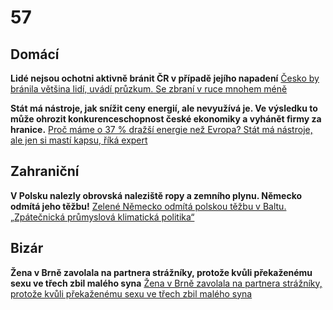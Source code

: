 # 57

## Domácí

**Lidé nejsou ochotni aktivně bránit ČR v případě jejího napadení** [Česko by bránila většina lidí, uvádí průzkum. Se zbraní v ruce mnohem méně](https://www.idnes.cz/zpravy/domaci/postoje-cechu-k-armade-obrane-vlasti-a-financovani-obrany.A250722_102000_domaci_vank)

**Stát má nástroje, jak snížit ceny energií, ale nevyužívá je. Ve výsledku to může ohrozit konkurenceschopnost české ekonomiky a vyhánět firmy za hranice.** [Proč máme o 37 % dražší energie než Evropa? Stát má nástroje, ale jen si mastí kapsu, říká expert](https://www.focuson.cz/proc-mame-o-37-drazsi-energie-nez-evropa-stat-ma-nastroje-ale-jen-si-masti-kapsu-rika-expert/)

## Zahraniční

**V Polsku nalezly obrovská naleziště ropy a zemního plynu. Německo odmítá jeho těžbu!** [Zelené Německo odmítá polskou těžbu v Baltu. „Zpátečnická průmyslová klimatická politika“](https://www.echo24.cz/a/Ha9Mu/zpravy-ekonomika-zelenemu-nemecku-se-nelibi-polsky-plan-na-tezbu-ropy-v-baltu)

## Bizár

**Žena v Brně zavolala na partnera strážníky, protože kvůli překaženému sexu ve třech zbil malého syna** [Žena v Brně zavolala na partnera strážníky, protože kvůli překaženému sexu ve třech zbil malého syna](https://www.novinky.cz/clanek/krimi-zena-v-brne-zavolala-na-partnera-strazniky-protoze-kvuli-prekazenemu-sexu-ve-trech-zbil-maleho-syna-40530688)
